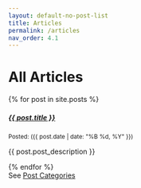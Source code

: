```yaml
---
layout: default-no-post-list
title: Articles
permalink: /articles
nav_order: 4.1
---
```


<h1>All Articles</h1>

<div class="row">
{% for post in site.posts %}
<div class="card m-1 bg-light mx-auto" style="width: 18rem;">
  <div class="card-body">
    <h5 class="card-title"><a href="{{ post.url | relative_url }}">{{ post.title }}</a></h5>
    <p class="card-text"><small>Posted: ({{ post.date | date: "%B %d, %Y" }})</small></p>
    <p class="card-text">{{ post.post_description }}</p>
  </div>
</div>
{% endfor %}
</div>
<!-- <div class="container">
<ul class="row">
  {% for post in site.posts %}
    <li class="m-1 col-md-3 bg-light" style="list-style: none;">
      <div><a href="{{ post.url | relative_url }}">{{ post.title }}</a> <small>({{ post.date | date: "%B %d, %Y" }})</small></div>
      <div>{{ post.post_description }}</div>
    </li>
  {% endfor %}
</ul>
</div> -->
<div class="mt-3 mb-3">See <a href="/categories">Post Categories</a></div>
